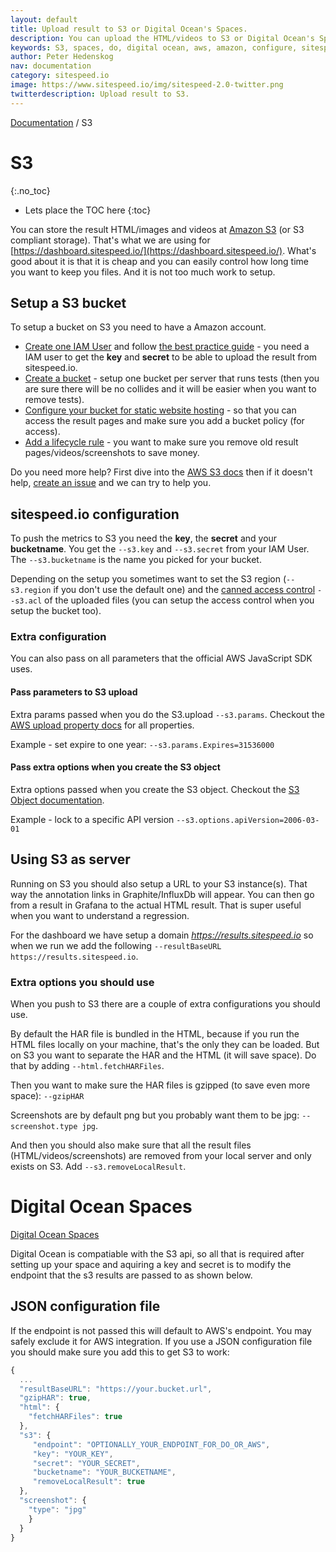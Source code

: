 ```yaml
---
layout: default
title: Upload result to S3 or Digital Ocean's Spaces.
description: You can upload the HTML/videos to S3 or Digital Ocean's Spaces. Here's how to do that.
keywords: S3, spaces, do, digital ocean, aws, amazon, configure, sitespeed.io
author: Peter Hedenskog
nav: documentation
category: sitespeed.io
image: https://www.sitespeed.io/img/sitespeed-2.0-twitter.png
twitterdescription: Upload result to S3.
---
```

[Documentation]({{site.baseurl}}/documentation/sitespeed.io/) / S3

# S3
{:.no_toc}

* Lets place the TOC here
{:toc}

You can store the result HTML/images and videos at [Amazon S3](https://aws.amazon.com/s3/) (or S3 compliant storage). That's what we are using for [https://dashboard.sitespeed.io/](https://dashboard.sitespeed.io/). What's good about it is that it is cheap and you can easily control how long time you want to keep you files. And it is not too much work to setup.

## Setup a S3 bucket
To setup a bucket on S3 you need to have a Amazon account. 

* [Create one IAM User](https://docs.aws.amazon.com/IAM/latest/UserGuide/id_users_create.html) and follow [the best practice guide](https://docs.aws.amazon.com/IAM/latest/UserGuide/best-practices.html) - you need a IAM user to get the **key** and **secret** to be able to upload the result from sitespeed.io.
* [Create a bucket](https://docs.aws.amazon.com/AmazonS3/latest/user-guide/create-bucket.html) - setup one bucket per server that runs tests (then you are sure there will be no collides and it will be easier when you want to remove tests).
* [Configure your bucket for static website hosting]( 
https://docs.aws.amazon.com/AmazonS3/latest/user-guide/static-website-hosting.html) - so that you can access the result pages and make sure you add a bucket policy (for access).
* [Add a lifecycle rule](https://docs.aws.amazon.com/AmazonS3/latest/user-guide/create-lifecycle.html) - you want to make sure you remove old result pages/videos/screenshots to save money.

Do you need more help? First dive into the [AWS S3 docs](https://docs.aws.amazon.com/AmazonS3/latest/gsg/GetStartedWithS3.html) then if it doesn't help, [create an issue](https://github.com/sitespeedio/sitespeed.io/issues/new) and we can try to help you.

## sitespeed.io configuration
To push the metrics to S3 you need the **key**, the **secret** and your **bucketname**. You get the ```--s3.key``` and ```--s3.secret``` from your IAM User. The ```--s3.bucketname``` is the name you picked for your bucket.

Depending on the setup you sometimes want to set the S3 region (```--s3.region``` if you don't use the default one) and the [canned access control](https://docs.aws.amazon.com/AmazonS3/latest/dev/acl-overview.html#canned-acl)  ```--s3.acl``` of the uploaded files (you can setup the access control when you setup the bucket too).


### Extra configuration
You can also pass on all parameters that the official AWS JavaScript SDK uses.

#### Pass parameters to S3 upload
Extra params passed when you do the S3.upload ```--s3.params```. Checkout the [AWS upload property docs](https://docs.aws.amazon.com/AWSJavaScriptSDK/latest/AWS/S3.html#upload-property) for all properties.

Example - set expire to one year: 
```--s3.params.Expires=31536000```

#### Pass extra options when you create the S3 object
Extra options passed when you create the S3 object. Checkout the [S3 Object documentation](https://docs.aws.amazon.com/AWSJavaScriptSDK/latest/AWS/S3.html#constructor-property).

Example - lock to a specific API version
```--s3.options.apiVersion=2006-03-01``` 

## Using S3 as server

Running on S3 you should also setup a URL to your S3 instance(s). That way the annotation links in Graphite/InfluxDb will appear. You can then go from a result in Grafana to the actual HTML result. That is super useful when you want to understand a regression.

For the dashboard we have setup a domain *https://results.sitespeed.io* so when we run we add the following ```--resultBaseURL https://results.sitespeed.io```.

### Extra options you should use
When you push to S3 there are a couple of extra configurations you should use.

By default the HAR file is bundled in the HTML, because if you run the HTML files locally on your machine, that's the only they can be loaded. But on S3 you want to separate the HAR and the HTML (it will save space). Do that by adding ```--html.fetchHARFiles```.

Then you want to make sure the HAR files is gzipped (to save even more space): ```--gzipHAR```

Screenshots are by default png but you probably want them to be jpg: ```--screenshot.type jpg```.

And then you should also make sure that all the result files (HTML/videos/screenshots) are removed from your local server and only exists on S3. Add ```--s3.removeLocalResult```.


# Digital Ocean Spaces
[Digital Ocean Spaces](https://developers.digitalocean.com/documentation/spaces/#aws-s3-compatibility)

Digital Ocean is compatiable with the S3 api, so all that is required after setting up your space and aquiring a key and secret is to modify the endpoint that the s3 results are passed to as shown below.

## JSON configuration file
 If the endpoint is not passed this will default to AWS's endpoint. You may safely exclude it for AWS integration. If you use a JSON configuration file you should make sure you add this to get S3 to work:

~~~javascript
{
  ...
  "resultBaseURL": "https://your.bucket.url",
  "gzipHAR": true,
  "html": {
    "fetchHARFiles": true
  },
  "s3": {
     "endpoint": "OPTIONALLY_YOUR_ENDPOINT_FOR_DO_OR_AWS",
     "key": "YOUR_KEY",
     "secret": "YOUR_SECRET",
     "bucketname": "YOUR_BUCKETNAME",
     "removeLocalResult": true
  },
  "screenshot": {
    "type": "jpg"
    }
  }
}
~~~